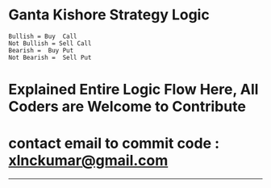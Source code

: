 # Ganta Kishore Strategy Logic

```
Bullish = Buy  Call 
Not Bullish = Sell Call
Bearish =  Buy Put 
Not Bearish =  Sell Put 
```

# Explained Entire Logic Flow Here, All Coders are Welcome to Contribute
# contact email to commit code : xlnckumar@gmail.com
****
